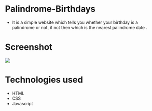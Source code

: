 # Palindrome-Birthdays

- It is a simple website which tells you whether your birthday is a palindrome or not, if not then which is the nearest palindrome date .

# Screenshot
 ![](https://imgur.com/jqRUzAR.png)
 
 # Technologies used
 * HTML
 * CSS
 * Javascript
